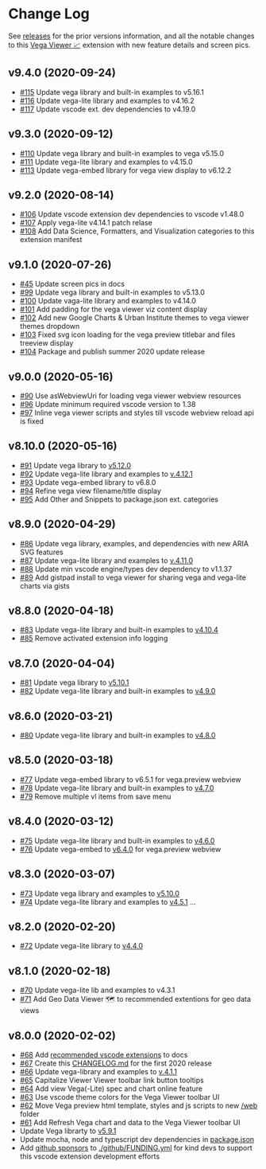 # Change Log

See [releases](https://github.com/RandomFractals/vscode-vega-viewer/releases)
for the prior versions information, and all the notable changes to this [Vega Viewer 📈](https://marketplace.visualstudio.com/items?itemName=RandomFractalsInc.vscode-vega-viewer) extension with new feature details and screen pics.

## v9.4.0 (2020-09-24)

- [#115](https://github.com/RandomFractals/vscode-vega-viewer/issues/115)
Update vega library and built-in examples to v5.16.1
- [#116](https://github.com/RandomFractals/vscode-vega-viewer/issues/116)
Update vega-lite library and examples to v4.16.2
- [#117](https://github.com/RandomFractals/vscode-vega-viewer/issues/117)
Update vscode ext. dev dependencies to v4.19.0

## v9.3.0 (2020-09-12)

- [#110](https://github.com/RandomFractals/vscode-vega-viewer/issues/110)
Update vega library and built-in examples to vega v5.15.0
- [#111](https://github.com/RandomFractals/vscode-vega-viewer/issues/111)
Update vega-lite library and examples to v4.15.0
- [#113](https://github.com/RandomFractals/vscode-vega-viewer/issues/113)
Update vega-embed library for vega view display to v6.12.2

## v9.2.0 (2020-08-14)

- [#106](https://github.com/RandomFractals/vscode-vega-viewer/issues/106)
Update vscode extension dev dependencies to vscode v1.48.0
- [#107](https://github.com/RandomFractals/vscode-vega-viewer/issues/107)
Apply vega-lite v4.14.1 patch relase
- [#108](https://github.com/RandomFractals/vscode-vega-viewer/issues/108)
Add Data Science, Formatters, and Visualization categories to this extension manifest

## v9.1.0 (2020-07-26)

- [#45](https://github.com/RandomFractals/vscode-vega-viewer/issues/45)
Update screen pics in docs
- [#99](https://github.com/RandomFractals/vscode-vega-viewer/issues/99)
Update vega library and built-in examples to v5.13.0
- [#100](https://github.com/RandomFractals/vscode-vega-viewer/issues/100)
Update vaga-lite library and examples to v4.14.0
- [#101](https://github.com/RandomFractals/vscode-vega-viewer/issues/101)
Add padding for the vega viewer viz content display
- [#102](https://github.com/RandomFractals/vscode-vega-viewer/issues/102)
Add new Google Charts & Urban Institute themes to vega viewer themes dropdown
- [#103](https://github.com/RandomFractals/vscode-vega-viewer/issues/103)
Fixed svg icon loading for the vega preview titlebar and files treeview display
- [#104](https://github.com/RandomFractals/vscode-vega-viewer/issues/104)
Package and publish summer 2020 update release

## v9.0.0 (2020-05-16)

- [#90](https://github.com/RandomFractals/vscode-vega-viewer/issues/90)
Use asWebviewUri for loading vega viewer webview resources
- [#96](https://github.com/RandomFractals/vscode-vega-viewer/issues/96)
Update minimum required vscode version to 1.38
- [#97](https://github.com/RandomFractals/vscode-vega-viewer/issues/97)
Inline vega viewer scripts and styles till vscode webview reload api is fixed

## v8.10.0 (2020-05-16)

- [#91](https://github.com/RandomFractals/vscode-vega-viewer/issues/91)
Update vega library to [v5.12.0](https://github.com/vega/vega/releases/tag/v5.12.0)
- [#92](https://github.com/RandomFractals/vscode-vega-viewer/issues/92)
Update vega-lite library and examples to [v.4.12.1](https://github.com/vega/vega-lite/releases)
- [#93](https://github.com/RandomFractals/vscode-vega-viewer/issues/93)
Update vega-embed library to v6.8.0
- [#94](https://github.com/RandomFractals/vscode-vega-viewer/issues/94)
Refine vega view filename/title display
- [#95](https://github.com/RandomFractals/vscode-vega-viewer/issues/95)
Add Other and Snippets to package.json ext. categories

## v8.9.0 (2020-04-29)

- [#86](https://github.com/RandomFractals/vscode-vega-viewer/issues/86)
Update vega library, examples, and dependencies with new ARIA SVG features
- [#87](https://github.com/RandomFractals/vscode-vega-viewer/issues/87)
Update vega-lite library and examples to [v.4.11.0](https://github.com/vega/vega-lite/releases)
- [#88](https://github.com/RandomFractals/vscode-vega-viewer/issues/88)
Update min vscode engine/types dev dependency to v1.1.37
- [#89](https://github.com/RandomFractals/vscode-vega-viewer/issues/89)
Add gistpad install to vega viewer for sharing vega and vega-lite charts via gists

## v8.8.0 (2020-04-18)

- [#83](https://github.com/RandomFractals/vscode-vega-viewer/issues/83)
Update vega-lite library and built-in examples to [v4.10.4](https://github.com/vega/vega-lite/releases/tag/v4.10.4)
- [#85](https://github.com/RandomFractals/vscode-vega-viewer/issues/85)
Remove activated extension info logging

## v8.7.0 (2020-04-04)

- [#81](https://github.com/RandomFractals/vscode-vega-viewer/issues/81)
Update vega library to [v5.10.1](https://github.com/vega/vega/releases/tag/v5.10.1)
- [#82](https://github.com/RandomFractals/vscode-vega-viewer/issues/82)
Update vega-lite library and built-in examples to [v4.9.0](https://github.com/vega/vega-lite/releases/tag/v4.9.0)

## v8.6.0 (2020-03-21)

- [#80](https://github.com/RandomFractals/vscode-vega-viewer/issues/80)
Update vega-lite library and built-in examples to [v4.8.0](https://github.com/vega/vega-lite/releases/tag/v4.8.0)

## v8.5.0 (2020-03-18)

- [#77](https://github.com/RandomFractals/vscode-vega-viewer/issues/77)
Update vega-embed library to v6.5.1 for vega.preview webview
- [#78](https://github.com/RandomFractals/vscode-vega-viewer/issues/78)
Update vega-lite library and built-in examples to [v4.7.0](https://github.com/vega/vega-lite/releases/tag/v4.7.0)
- [#79](https://github.com/RandomFractals/vscode-vega-viewer/issues/79)
Remove multiple vl items from save menu

## v8.4.0 (2020-03-12)

- [#75](https://github.com/RandomFractals/vscode-vega-viewer/issues/75)
Update vega-lite library and built-in examples to [v4.6.0](https://github.com/vega/vega-lite/releases/tag/v4.6.0)
- [#76](https://github.com/RandomFractals/vscode-vega-viewer/issues/76)
Update vega-embed to [v6.4.0](https://github.com/vega/vega-embed/commits/master) for vega.preview webview

## v8.3.0 (2020-03-07)

- [#73](https://github.com/RandomFractals/vscode-vega-viewer/issues/73)
Update vega library and examples to [v5.10.0](https://github.com/vega/vega/releases/tag/v5.10.0)
- [#74](https://github.com/RandomFractals/vscode-vega-viewer/issues/74)
Update vega-lite library and examples to [v4.5.1](https://github.com/vega/vega-lite/releases) ...

## v8.2.0 (2020-02-20)

- [#72](https://github.com/RandomFractals/vscode-vega-viewer/issues/72)
Update vega-lite library to [v4.4.0](https://github.com/vega/vega-lite/releases/tag/v4.4.0)

## v8.1.0 (2020-02-18)

- [#70](https://github.com/RandomFractals/vscode-vega-viewer/issues/70)
Update vega-lite lib and examples to v4.3.1
- [#71](https://github.com/RandomFractals/vscode-vega-viewer/issues/71)
Add Geo Data Viewer 🗺️  to recommended extentions for geo data views

## v8.0.0 (2020-02-02)

- [#68](https://github.com/RandomFractals/vscode-vega-viewer/issues/68)
Add [recommended vscode extensions](https://github.com/RandomFractals/vscode-vega-viewer#recommended-extensions) to docs
- [#67](https://github.com/RandomFractals/vscode-vega-viewer/issues/67)
Create this [CHANGELOG.md](https://github.com/RandomFractals/vscode-vega-viewer/blob/master/CHANGELOG.md) for the first 2020 release
- [#66](https://github.com/RandomFractals/vscode-vega-viewer/issues/66)
Update vega-library and examples to [v.4.1.1](https://github.com/vega/vega-lite/releases)
- [#65](https://github.com/RandomFractals/vscode-vega-viewer/issues/65)
Capitalize Viewer Viewer toolbar link button tooltips
- [#64](https://github.com/RandomFractals/vscode-vega-viewer/issues/64)
Add view Vega(-Lite) spec and chart online feature
- [#63](https://github.com/RandomFractals/vscode-vega-viewer/issues/63)
Use vscode theme colors for the Vega Viewer toolbar UI
- [#62](https://github.com/RandomFractals/vscode-vega-viewer/issues/62)
Move Vega preview html template, styles and js scripts to new [/web](https://github.com/RandomFractals/vscode-vega-viewer/tree/master/web) folder
- [#61](https://github.com/RandomFractals/vscode-vega-viewer/issues/61)
Add Refresh Vega chart and data to the Vega Viewer toolbar UI
- Update Vega librarty to [v5.9.1](https://github.com/vega/vega/releases)
- Update mocha, node and typescript dev dependencies in [package.json](https://github.com/RandomFractals/vscode-vega-viewer/blob/master/package.json#L210)
- Add [github sponsors](https://github.com/sponsors/RandomFractals) to [./github/FUNDING.yml](https://github.com/RandomFractals/vscode-vega-viewer/blob/master/.github/FUNDING.yml) for kind devs to support this vscode extension development efforts
